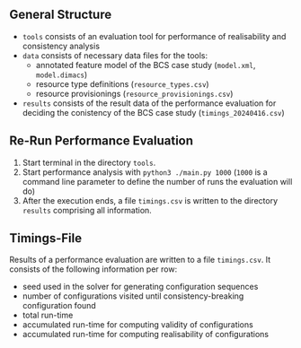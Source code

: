 ## General Structure
- `tools` consists of an evaluation tool for performance of realisability and consistency analysis 
- `data` consists of necessary data files for the tools:
    - annotated feature model of the BCS case study (`model.xml`, `model.dimacs`)
    - resource type definitions (`resource_types.csv`)
    - resource provisionings (`resource_provisionings.csv`)
- `results` consists of the result data of the performance evaluation for deciding the conistency of the BCS case study (`timings_20240416.csv`)

## Re-Run Performance Evaluation
1. Start terminal in the directory `tools`.
2. Start performance analysis with `python3 ./main.py 1000` (`1000` is a command line parameter to define the number of runs the evaluation will do)
3. After the execution ends, a file `timings.csv` is written to the directory `results` comprising all information.

## Timings-File
Results of a performance evaluation are written to a file `timings.csv`. It consists of the following information per row:
- seed used in the solver for generating configuration sequences
- number of configurations visited until consistency-breaking configuration found
- total run-time
- accumulated run-time for computing validity of configurations
- accumulated run-time for computing realisability of configurations
